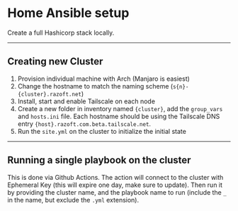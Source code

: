 # Home Ansible setup

Create a full Hashicorp stack locally.

---

## Creating new Cluster

1. Provision individual machine with Arch (Manjaro is easiest)
2. Change the hostname to match the naming scheme (`s{n}-{cluster}.razoft.net`)
3. Install, start and enable Tailscale on each node
4. Create a new folder in inventory named `{cluster}`, add the `group_vars` and
   `hosts.ini` file. Each hostname should be using the Tailscale DNS entry
   `{host}.razoft.com.beta.tailscale.net`.
5. Run the `site.yml` on the cluster to initialize the initial state

---

## Running a single playbook on the cluster

This is done via Github Actions. The action will connect to the cluster with
Ephemeral Key (this will expire one day, make sure to update). Then run it by
providing the cluster name, and the playbook name to run (include the `_` in the
name, but exclude the `.yml` extension).